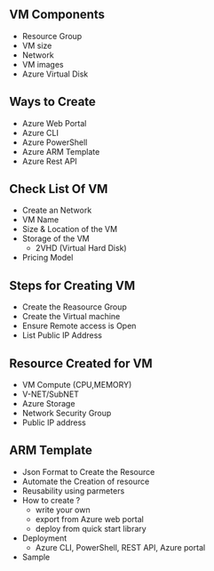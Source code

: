 ## VM Components
-  Resource Group
-  VM size
-  Network
-  VM images
-  Azure Virtual Disk

## Ways to Create
- Azure Web Portal
- Azure CLI
- Azure PowerShell
- Azure ARM Template
- Azure Rest API

## Check List Of VM
 - Create an Network
 - VM Name
 - Size & Location of the VM
 - Storage of the VM
   - 2VHD (Virtual Hard Disk) 
 - Pricing Model

## Steps for Creating VM 
  - Create the Reasource Group
  - Create the Virtual machine
  - Ensure Remote access is Open
  - List Public IP Address

## Resource Created for VM
  - VM Compute (CPU,MEMORY)
  - V-NET/SubNET  
  - Azure Storage
  - Network Security Group
  - Public IP address
  
 ## ARM Template
   - Json Format to Create the Resource
   - Automate the Creation of resource
   - Reusability using parmeters
   - How to create ?
     - write your own 
     - export from Azure web portal
     - deploy from quick start library 
   - Deployment 
      - Azure CLI, PowerShell, REST API, Azure portal 
   - Sample
       
          
    
  
